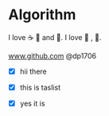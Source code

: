 # Algorithm

I love :coffee: :pizza: and :dancer:.
I love :tea: , :book:.

www.github.com
@dp1706

- [x] hii there
- [x] this is taslist
- [x] yes it is




